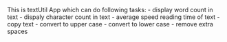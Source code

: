 This is textUtil App which can do following tasks:
    - display word count in text
    - dispaly character count in text
    - average speed reading time of text
    - copy text
    - convert to upper case
    - convert to lower case
    - remove extra spaces